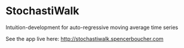 StochastiWalk
=============

Intuition-development for auto-regressive moving average time series

See the app live here: http://stochastiwalk.spencerboucher.com

